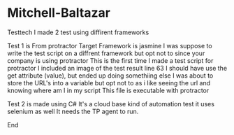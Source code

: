 # Mitchell-Baltazar
Testtech
I made 2 test using diffirent frameworks

Test 1 is From protractor 
Target Framework is jasmine
I was suppose to write the test script on a diffrent framework but opt not to since your company is using protractor
This is the first time I made a test script for protractor
I included an image of the test result
line 63 I should have use the get attribute (value), but ended up doing somethiing else 
I was about to store the URL's into a variable but opt not to as i like seeing the url and knowing where am I in my script
This file is executable with protractor

Test 2 is made using C#
It's a cloud base kind of automation test it uses selenium as well
It needs the TP agent to run.

End

